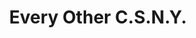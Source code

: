---
ee_id: '34'
site: '1'
type: '2'
url: 2007-004-every-other-csny
title: Every Other C.S.N.Y.
year: '2007'
display_year: '2007'
medium: Pen on paper.
dims: ''
pitch: "​Every single possible combination of CSNY."
ps: ''
live_url: ''
related: ''
youtube: ''
related_code: ''
imgs: every-other-csny-2007-004-full-database-ih.jpg
subheading: ''
download: ''
add_credit: ''
commission: ''
layout: things-i-made
---